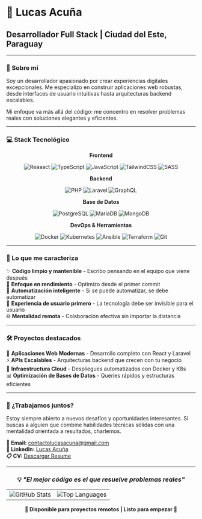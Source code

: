 # 👋 Lucas Acuña
## Desarrollador Full Stack | Ciudad del Este, Paraguay

---

### 🚀 Sobre mí

Soy un desarrollador apasionado por crear experiencias digitales excepcionales. Me especializo en construir aplicaciones web robustas, desde interfaces de usuario intuitivas hasta arquitecturas backend escalables. 

Mi enfoque va más allá del código: me concentro en resolver problemas reales con soluciones elegantes y eficientes.

---

### 💻 Stack Tecnológico

<div align="center">

**Frontend**

![Reaaact](https://img.shields.io/badge/-React-61DAFB?style=for-the-badge&logo=react&logoColor=white)
![TypeScript](https://img.shields.io/badge/-TypeScript-3178C6?style=for-the-badge&logo=typescript&logoColor=white)
![JavaScript](https://img.shields.io/badge/-JavaScript-F7DF1E?style=for-the-badge&logo=javascript&logoColor=black)
![TailwindCSS](https://img.shields.io/badge/-TailwindCSS-06B6D4?style=for-the-badge&logo=tailwindcss&logoColor=white)
![SASS](https://img.shields.io/badge/-SASS-CC6699?style=for-the-badge&logo=sass&logoColor=white)

**Backend**

![PHP](https://img.shields.io/badge/-PHP-777BB4?style=for-the-badge&logo=php&logoColor=white)
![Laravel](https://img.shields.io/badge/-Laravel-FF2D20?style=for-the-badge&logo=laravel&logoColor=white)
![GraphQL](https://img.shields.io/badge/-GraphQL-E10098?style=for-the-badge&logo=graphql&logoColor=white)

**Base de Datos**

![PostgreSQL](https://img.shields.io/badge/-PostgreSQL-4169E1?style=for-the-badge&logo=postgresql&logoColor=white)
![MariaDB](https://img.shields.io/badge/-MariaDB-003545?style=for-the-badge&logo=mariadb&logoColor=white)
![MongoDB](https://img.shields.io/badge/-MongoDB-47A248?style=for-the-badge&logo=mongodb&logoColor=white)

**DevOps & Herramientas**

![Docker](https://img.shields.io/badge/-Docker-2496ED?style=for-the-badge&logo=docker&logoColor=white)
![Kubernetes](https://img.shields.io/badge/-Kubernetes-326CE5?style=for-the-badge&logo=kubernetes&logoColor=white)
![Ansible](https://img.shields.io/badge/-Ansible-EE0000?style=for-the-badge&logo=ansible&logoColor=white)
![Terraform](https://img.shields.io/badge/-Terraform-7C3AED?style=for-the-badge&logo=terraform&logoColor=white)
![Git](https://img.shields.io/badge/-Git-F05032?style=for-the-badge&logo=git&logoColor=white)

</div>

---

### 🎯 Lo que me caracteriza

✨ **Código limpio y mantenible** - Escribo pensando en el equipo que viene después  
🚀 **Enfoque en rendimiento** - Optimizo desde el primer commit  
🔧 **Automatización inteligente** - Si se puede automatizar, se debe automatizar  
📱 **Experiencia de usuario primero** - La tecnología debe ser invisible para el usuario  
🌐 **Mentalidad remota** - Colaboración efectiva sin importar la distancia  

---

### 🛠️ Proyectos destacados

🌟 **Aplicaciones Web Modernas** - Desarrollo completo con React y Laravel  
⚡ **APIs Escalables** - Arquitecturas backend que crecen con tu negocio  
🐳 **Infraestructura Cloud** - Despliegues automatizados con Docker y K8s  
📊 **Optimización de Bases de Datos** - Queries rápidos y estructuras eficientes  

---

### 🤝 ¿Trabajamos juntos?

Estoy siempre abierto a nuevos desafíos y oportunidades interesantes. Si buscas a alguien que combine habilidades técnicas sólidas con una mentalidad orientada a resultados, charlemos.

**📧 Email:** contactolucasacuna@gmail.com  
**💼 LinkedIn:** [Lucas Acuña](https://www.linkedin.com/in/lucas-acu%C3%B1a/)  
**📋 CV:** [Descargar Resume](https://github.com/lucasandlucas999/lucasandlucas999/releases/download/Resume/CV_Lucas_Acuna.pdf)

---

<div align="center">

### 💡 *"El mejor código es el que resuelve problemas reales"*

<table>
<tr>
<td align="center">
<img src="https://github-readme-stats.vercel.app/api?username=lucasandlucas999&show_icons=true&theme=dark&hide_border=true" alt="GitHub Stats" />
</td>
<td align="center">
<img src="https://github-readme-stats.vercel.app/api/top-langs/?username=lucasandlucas999&layout=compact&theme=dark" alt="Top Languages" />
</td>
</tr>
</table>


**🚀 Disponible para proyectos remotos | Listo para empezar 🚀**

</div>
